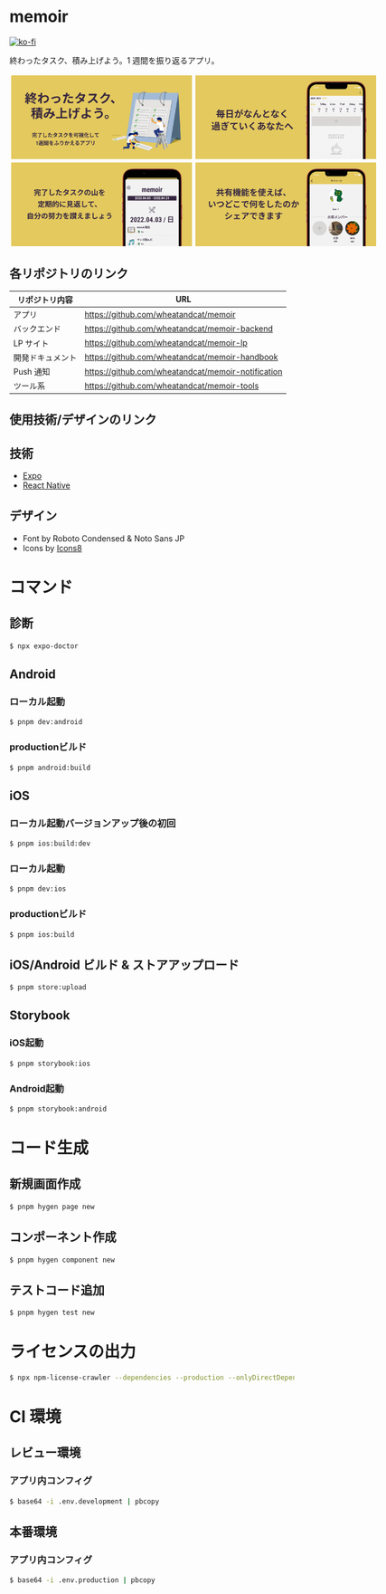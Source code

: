 # memoir

[![ko-fi](https://ko-fi.com/img/githubbutton_sm.svg)](https://ko-fi.com/K3K5E9FLI)

終わったタスク、積み上げよう。1 週間を振り返るアプリ。

<div style="display:flex">
    <img src="./doc/001.jpg" width="320" style="padding:3px"/>
    <img src="./doc/002.jpg" width="320" style="padding:3px"/>
</div>
<div style="display:flex">
    <img src="./doc/003.jpg" width="320" style="padding:3px"/>
    <img src="./doc/004.jpg" width="320" style="padding:3px"/>
</div>

## 各リポジトリのリンク

| リポジトリ内容   | URL                                                |
| ---------------- | -------------------------------------------------- |
| アプリ           | https://github.com/wheatandcat/memoir              |
| バックエンド     | https://github.com/wheatandcat/memoir-backend      |
| LP サイト        | https://github.com/wheatandcat/memoir-lp           |
| 開発ドキュメント | https://github.com/wheatandcat/memoir-handbook     |
| Push 通知        | https://github.com/wheatandcat/memoir-notification |
| ツール系         | https://github.com/wheatandcat/memoir-tools        |

## 使用技術/デザインのリンク

## 技術

- [Expo](https://expo.io/)
- [React Native](https://reactnative.dev/)

## デザイン

- Font by Roboto Condensed & Noto Sans JP
- Icons by [Icons8](https://icons8.jp/)

# コマンド

## 診断

```bash
$ npx expo-doctor
```


## Android


### ローカル起動

```bash
$ pnpm dev:android
```

### productionビルド

```bash
$ pnpm android:build
```

## iOS

### ローカル起動バージョンアップ後の初回

```bash
$ pnpm ios:build:dev
```

### ローカル起動

```bash
$ pnpm dev:ios
```

### productionビルド

```bash
$ pnpm ios:build
```

## iOS/Android ビルド & ストアアップロード


```bash
$ pnpm store:upload
```

## Storybook

### iOS起動

```bash
$ pnpm storybook:ios
```

### Android起動

```bash
$ pnpm storybook:android
```

# コード生成

## 新規画面作成

```bash
$ pnpm hygen page new
```

## コンポーネント作成

```bash
$ pnpm hygen component new
```

## テストコード追加

```bash
$ pnpm hygen test new
```

# ライセンスの出力

```bash
$ npx npm-license-crawler --dependencies --production --onlyDirectDependencies --omitVersion --json ./src/licenses.json
```

# CI 環境

## レビュー環境

### アプリ内コンフィグ

```bash
$ base64 -i .env.development | pbcopy
```

## 本番環境

### アプリ内コンフィグ

```bash
$ base64 -i .env.production | pbcopy
```

